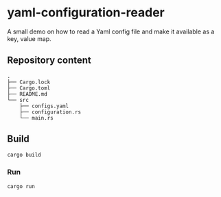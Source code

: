 # yaml-configuration-reader

A small demo on how to read a Yaml config file and make it available as a key, value map.


## Repository content
```
.
├── Cargo.lock
├── Cargo.toml
├── README.md
└── src
    ├── configs.yaml
    ├── configuration.rs
    └── main.rs
```

## Build
```bash
cargo build
```

### Run
```bash
cargo run
```
